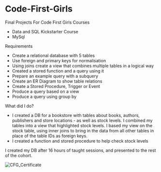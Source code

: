 # Code-First-Girls
Final Projects For Code First Girls Courses
- Data and SQL Kickstarter Course
- MySql

Requirements
- Create a relational database with 5 tables
- Use foreign and primary keys for normalisation
- Using joins create a view that combines multiple tables in a logical way
- Created a stored function and a query using it
- Prepare an example query with a subquery
- Create an ER Diagram to show table relations
- Create a Stored Procedure, Trigger or Event
- Produce a query based on a view
- Produce a query using group by

What did I do?
- I created a DB for a bookstore with tables about books, authors, publishers and store locations - as well as stock levels. I combined my tables into a view that highlighted stock levels. I based my view on the stock table, using inner joins to bring in the data from all other tables in place of the table IDs as foreign keys. 
- I created a function and stored procedure to help check stock levels

I created my DB after 16 hours of taught sessions, and presented to the rest of the cohort. 

![CFG_Certificate](https://github.com/CharlotteYates01/Code-First-Girls/assets/133214152/aceefdbb-458a-48ff-83c0-d4cbac25e06f)
